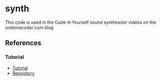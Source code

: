 # synth

This code is used in the Code-It-Yourself sound synthesizer videos on the onelonecoder.com blog

## References
### Tutorial
- [Tutorial](https://youtu.be/tgamhuQnOkM?t=310)
- [Repository](https://github.com/OneLoneCoder/synth/tree/master)
